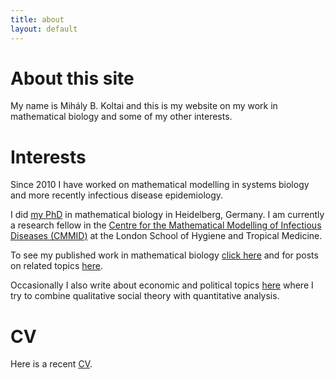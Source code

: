 ```yaml
---
title: about
layout: default
---
```


# About this site
My name is Mihály B. Koltai and this is my website on my work in mathematical biology and some of my other interests.

# Interests

Since 2010 I have worked on mathematical modelling in systems biology and more recently infectious disease epidemiology.

I did [my PhD](https://archiv.ub.uni-heidelberg.de/volltextserver/20847/) in mathematical biology in Heidelberg, Germany.
I am currently a research fellow in the [Centre for the Mathematical Modelling of Infectious Diseases (CMMID)](https://www.lshtm.ac.uk/research/centres/centre-mathematical-modelling-infectious-diseases) at the London School of Hygiene and Tropical Medicine.

To see my published work in mathematical biology [click here](https://mbkoltai.github.io/papers/) and for posts on related topics [here](https://mbkoltai.github.io/blog/).

Occasionally I also write about economic and political topics [here](https://mbkoltai.github.io/ecopol) where I try to combine qualitative social theory with quantitative analysis.

# CV

Here is a recent [CV](images/CV.pdf).

